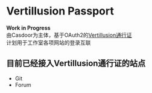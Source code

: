 # Vertillusion Passport
**Work in Progress**  
由Casdoor为主体，基于OAuth2的[Vertillusion通行证](https://passport.vertillusion.com)  
计划用于工作室各项网站的登录互联

## 目前已经接入Vertillusion通行证的站点
* Git
* Forum
